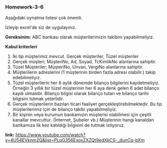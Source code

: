 <h3 align="left">Homework-3-6</h3>

Aşağıdaki oynatma listesi çok önemli.

İzleyip excel'de siz de uygulayınız.

**Gereksinim:** ABC bankası olarak müşterilerimizin takibini yapabilmeliyiz.

**Kabul kriterleri**
1. İki tip müşterimiz mevcut. Gerçek müşteriler, Tüzel müşteriler
2. Gerçek müşteri; MüşteriNo, Ad, Soyad, TcKimlikNo alanlarına sahiptir.
3. Tüzel Müşteriler; MüşteriNo, Unvan, VergiNo alanlarına sahiptir.
4. Müşterilerin adreslerini (1 müşterinin birden fazla adresi olabilir.) takip edebilmeliyiz.
5. Tüzel müşterilerin her 6 aylık dönemde bilanço bilgilerini kaydetmeliyiz. Örneğin 3 yıllık bir tüzel müşterinin her 6 aya denk gelen 6 adet bilanço kaydı olmalıdır. Bilanço bilgisi olarak bilanço tutarı ve bilanço tarihi bilgisini tutmak yeterlidir.
6. Gerçek müşterilerin bazıları ticari faaliyet gerçekleştirebilmektedir. Bu tip müşterilerimiz için de bilanço takibi yapabilmeliyiz.
7. Bir kişinin veya kurumun bankamızın müşterisi olabilmesi için çeşitli kanallar mevcuttur. (İnternet, Şubeler vb.) Müşterinin hangi kanaldan bankamıza ilk kez katıldığı bilgisini de tutmak istiyoruz.


**link:** https://www.youtube.com/watch?v=4U54EVknm2Q&list=PLqG356ExoxZXZQt9edXkCS-_dunCq-bXm
